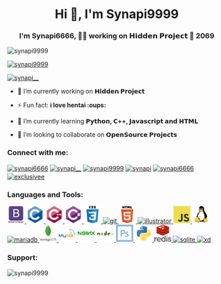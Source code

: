 <h1 align="center">Hi 👋, I'm Synapi9999</h1>
<h3 align="center">I'm Synapi6666, 👨‍💻 working on 𝗛𝗶𝗱𝗱𝗲𝗻 𝗣𝗿𝗼𝗷𝗲𝗰𝘁 🚀 2069</h3>

<p align="left"> <img src="https://komarev.com/ghpvc/?username=synapi9999&label=Views&color=0e75b6&style=flat-square" alt="synapi9999" /> </p>

<p align="left"> <a href="https://github.com/ryo-ma/github-profile-trophy"><img src="https://github-profile-trophy.vercel.app/?username=synapi9999" alt="synapi9999" /></a> </p>

<p align="left"> <a href="https://twitter.com/synapi__" target="blank"><img src="https://img.shields.io/twitter/follow/synapi__?logo=twitter&style=for-the-badge" alt="synapi__" /></a> </p>

- 🔭 I’m currently working on **𝗛𝗶𝗱𝗱𝗲𝗻 𝗣𝗿𝗼𝗷𝗲𝗰𝘁**

- ⚡ Fun fact: **i love hentai :oups:**

- 🌱 I’m currently learning **𝗣𝘆𝘁𝗵𝗼𝗻, 𝗖++, 𝗝𝗮𝘃𝗮𝘀𝗰𝗿𝗶𝗽𝘁 𝗮𝗻𝗱 𝗛𝗧𝗠𝗟**

- 👯 I’m looking to collaborate on **𝗢𝗽𝗲𝗻𝗦𝗼𝘂𝗿𝗰𝗲 𝗣𝗿𝗼𝗷𝗲𝗰𝘁𝘀**

<h3 align="left">Connect with me:</h3>
<p align="left">
<a href="https://codepen.io/synapi6666" target="blank"><img align="center" src="https://raw.githubusercontent.com/rahuldkjain/github-profile-readme-generator/master/src/images/icons/Social/codepen.svg" alt="synapi6666" height="30" width="40" /></a>
<a href="https://twitter.com/synapi__" target="blank"><img align="center" src="https://raw.githubusercontent.com/rahuldkjain/github-profile-readme-generator/master/src/images/icons/Social/twitter.svg" alt="synapi__" height="30" width="40" /></a>
<a href="https://instagram.com/synapi9999" target="blank"><img align="center" src="https://raw.githubusercontent.com/rahuldkjain/github-profile-readme-generator/master/src/images/icons/Social/instagram.svg" alt="synapi9999" height="30" width="40" /></a>
<a href="https://www.youtube.com/c/synapi" target="blank"><img align="center" src="https://raw.githubusercontent.com/rahuldkjain/github-profile-readme-generator/master/src/images/icons/Social/youtube.svg" alt="synapi" height="30" width="40" /></a>
<a href="https://www.topcoder.com/members/synapi6666" target="blank"><img align="center" src="https://cdn.jsdelivr.net/npm/simple-icons@3.0.1/icons/topcoder.svg" alt="synapi6666" height="30" width="40" /></a>
<a href="https://discord.gg/exclusivee" target="blank"><img align="center" src="https://raw.githubusercontent.com/rahuldkjain/github-profile-readme-generator/master/src/images/icons/Social/discord.svg" alt="exclusivee" height="30" width="40" /></a>
</p>

<h3 align="left">Languages and Tools:</h3>
<p align="left"> <a href="https://getbootstrap.com" target="_blank"> <img src="https://raw.githubusercontent.com/devicons/devicon/master/icons/bootstrap/bootstrap-plain-wordmark.svg" alt="bootstrap" width="40" height="40"/> </a> <a href="https://www.cprogramming.com/" target="_blank"> <img src="https://raw.githubusercontent.com/devicons/devicon/master/icons/c/c-original.svg" alt="c" width="40" height="40"/> </a> <a href="https://www.w3schools.com/cpp/" target="_blank"> <img src="https://raw.githubusercontent.com/devicons/devicon/master/icons/cplusplus/cplusplus-original.svg" alt="cplusplus" width="40" height="40"/> </a> <a href="https://www.w3schools.com/cs/" target="_blank"> <img src="https://raw.githubusercontent.com/devicons/devicon/master/icons/csharp/csharp-original.svg" alt="csharp" width="40" height="40"/> </a> <a href="https://www.w3schools.com/css/" target="_blank"> <img src="https://raw.githubusercontent.com/devicons/devicon/master/icons/css3/css3-original-wordmark.svg" alt="css3" width="40" height="40"/> </a> <a href="https://git-scm.com/" target="_blank"> <img src="https://www.vectorlogo.zone/logos/git-scm/git-scm-icon.svg" alt="git" width="40" height="40"/> </a> <a href="https://www.w3.org/html/" target="_blank"> <img src="https://raw.githubusercontent.com/devicons/devicon/master/icons/html5/html5-original-wordmark.svg" alt="html5" width="40" height="40"/> </a> <a href="https://www.adobe.com/in/products/illustrator.html" target="_blank"> <img src="https://www.vectorlogo.zone/logos/adobe_illustrator/adobe_illustrator-icon.svg" alt="illustrator" width="40" height="40"/> </a> <a href="https://developer.mozilla.org/en-US/docs/Web/JavaScript" target="_blank"> <img src="https://raw.githubusercontent.com/devicons/devicon/master/icons/javascript/javascript-original.svg" alt="javascript" width="40" height="40"/> </a> <a href="https://www.linux.org/" target="_blank"> <img src="https://raw.githubusercontent.com/devicons/devicon/master/icons/linux/linux-original.svg" alt="linux" width="40" height="40"/> </a> <a href="https://mariadb.org/" target="_blank"> <img src="https://www.vectorlogo.zone/logos/mariadb/mariadb-icon.svg" alt="mariadb" width="40" height="40"/> </a> <a href="https://www.mongodb.com/" target="_blank"> <img src="https://raw.githubusercontent.com/devicons/devicon/master/icons/mongodb/mongodb-original-wordmark.svg" alt="mongodb" width="40" height="40"/> </a> <a href="https://www.mysql.com/" target="_blank"> <img src="https://raw.githubusercontent.com/devicons/devicon/master/icons/mysql/mysql-original-wordmark.svg" alt="mysql" width="40" height="40"/> </a> <a href="https://www.nginx.com" target="_blank"> <img src="https://raw.githubusercontent.com/devicons/devicon/master/icons/nginx/nginx-original.svg" alt="nginx" width="40" height="40"/> </a> <a href="https://nodejs.org" target="_blank"> <img src="https://raw.githubusercontent.com/devicons/devicon/master/icons/nodejs/nodejs-original-wordmark.svg" alt="nodejs" width="40" height="40"/> </a> <a href="https://www.photoshop.com/en" target="_blank"> <img src="https://raw.githubusercontent.com/devicons/devicon/master/icons/photoshop/photoshop-line.svg" alt="photoshop" width="40" height="40"/> </a> <a href="https://www.python.org" target="_blank"> <img src="https://raw.githubusercontent.com/devicons/devicon/master/icons/python/python-original.svg" alt="python" width="40" height="40"/> </a> <a href="https://redis.io" target="_blank"> <img src="https://raw.githubusercontent.com/devicons/devicon/master/icons/redis/redis-original-wordmark.svg" alt="redis" width="40" height="40"/> </a> <a href="https://www.sqlite.org/" target="_blank"> <img src="https://www.vectorlogo.zone/logos/sqlite/sqlite-icon.svg" alt="sqlite" width="40" height="40"/> </a> <a href="https://www.adobe.com/products/xd.html" target="_blank"> <img src="https://cdn.worldvectorlogo.com/logos/adobe-xd.svg" alt="xd" width="40" height="40"/> </a> </p>

<h3 align="left">Support:</h3>
<p><a href="https://www.buymeacoffee.com/synapi9999"> <img align="left" src="https://cdn.buymeacoffee.com/buttons/v2/default-yellow.png" height="50" width="210" alt="synapi9999" /></a></p><br><br>
